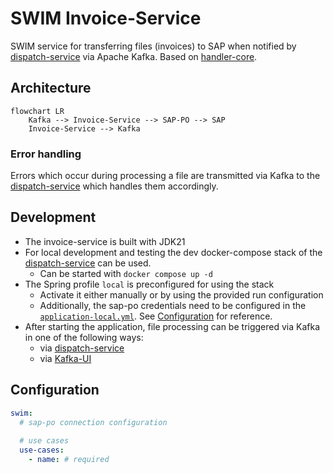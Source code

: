 # SWIM Invoice-Service

SWIM service for transferring files (invoices) to SAP when notified by [dispatch-service](../dispatch-service) via Apache Kafka.
Based on [handler-core](../handler-core).

## Architecture

```mermaid
flowchart LR
    Kafka --> Invoice-Service --> SAP-PO --> SAP
    Invoice-Service --> Kafka
```

### Error handling

Errors which occur during processing a file are transmitted via Kafka to the [dispatch-service](../dispatch-service) which handles them accordingly.

## Development

- The invoice-service is built with JDK21
- For local development and testing the dev docker-compose stack of the [dispatch-service](../dispatch-service) can be used.
    - Can be started with `docker compose up -d`
- The Spring profile `local` is preconfigured for using the stack
    - Activate it either manually or by using the provided run configuration
    - Additionally, the sap-po credentials need to be configured in the [`application-local.yml`](./src/main/resources/application-local.yml). See [Configuration](#configuration) for reference.
- After starting the application, file processing can be triggered via Kafka in one of the following ways:
    - via [dispatch-service](../dispatch-service)
    - via [Kafka-UI](http://localhost:8089/)

## Configuration

```yaml
swim:
  # sap-po connection configuration
  
  # use cases
  use-cases:
    - name: # required
```
